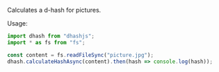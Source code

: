 Calculates a d-hash for pictures.

Usage:

```js
import dhash from "dhashjs";
import * as fs from "fs";

const content = fs.readFileSync("picture.jpg");
dhash.calculateHashAsync(content).then(hash => console.log(hash));
```